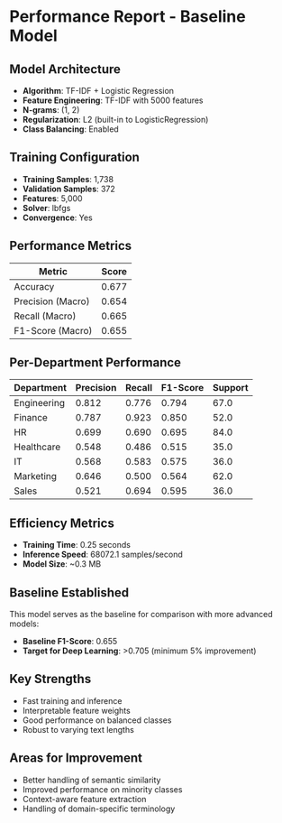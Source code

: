 
# Performance Report - Baseline Model

## Model Architecture
- **Algorithm**: TF-IDF + Logistic Regression
- **Feature Engineering**: TF-IDF with 5000 features
- **N-grams**: (1, 2)
- **Regularization**: L2 (built-in to LogisticRegression)
- **Class Balancing**: Enabled

## Training Configuration
- **Training Samples**: 1,738
- **Validation Samples**: 372
- **Features**: 5,000
- **Solver**: lbfgs
- **Convergence**: Yes

## Performance Metrics
| Metric | Score |
|--------|-------|
| Accuracy | 0.677 |
| Precision (Macro) | 0.654 |
| Recall (Macro) | 0.665 |
| F1-Score (Macro) | 0.655 |

## Per-Department Performance
| Department | Precision | Recall | F1-Score | Support |
|------------|-----------|--------|----------|---------|
| Engineering | 0.812 | 0.776 | 0.794 | 67.0 |
| Finance | 0.787 | 0.923 | 0.850 | 52.0 |
| HR | 0.699 | 0.690 | 0.695 | 84.0 |
| Healthcare | 0.548 | 0.486 | 0.515 | 35.0 |
| IT | 0.568 | 0.583 | 0.575 | 36.0 |
| Marketing | 0.646 | 0.500 | 0.564 | 62.0 |
| Sales | 0.521 | 0.694 | 0.595 | 36.0 |


## Efficiency Metrics
- **Training Time**: 0.25 seconds
- **Inference Speed**: 68072.1 samples/second
- **Model Size**: ~0.3 MB

## Baseline Established
This model serves as the baseline for comparison with more advanced models:
- **Baseline F1-Score**: 0.655
- **Target for Deep Learning**: >0.705 (minimum 5% improvement)

## Key Strengths
- Fast training and inference
- Interpretable feature weights
- Good performance on balanced classes
- Robust to varying text lengths

## Areas for Improvement
- Better handling of semantic similarity
- Improved performance on minority classes
- Context-aware feature extraction
- Handling of domain-specific terminology
